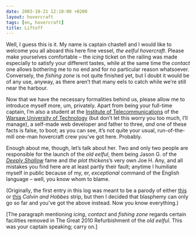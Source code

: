 ```yaml
---
date: 2003-10-21 12:10:00 +0200
layout: hovercraft
tags: [en, hovercraft]
title: Liftoff
---
```


Well, I guess this is it. My name is captain chastell and I would like to welcome you all aboard this here fine vessel, <cite>the eelful hovercraft</cite>. Please make yourselves comfortable – the <cite>icing</cite> ticket on the railing was made especially to satisfy your different tastes, while at the same time the <cite>contact</cite> one allows bothering me to no end and for no particular reason whatsoever. Conversely, the <cite>fishing zone</cite> is not quite finished yet, but I doubt it would be of any use, anyway, as there aren’t that many eels to catch while we’re still near the harbour.

Now that we have the necessary formalities behind us, please allow me to introduce myself more, um, privately. Apart from being your full-time captain, I’m also a student at the [Institute of Telecommunications](http://www.tele.pw.edu.pl/index-en.html 'certainly a nice place to study') of the [Warsaw University of Technology](http://eng.pw.edu.pl/ 'I know, I know, the 90s called and want their design back') (but don’t let this worry you too much, I’ll manage), a self-made web developer and father to three, _and_ one of these facts is false, to boot; as you can see, it’s not quite your usual, run-of-the-mill one-man hovercraft crew you’ve got here. Probably.

Enough about me, though, let’s talk about her. Two and only two people are responsible for the launch of the <cite>old eelful</cite>, them being Jason G. of the <cite>[Deeply Shallow](http://www.deeplyshallow.com/ 'lately reborn')</cite> fame and <cite>the plot thickens</cite>’s very own Joe H. Any, and all mistakes you find here are at least partly their fault; anytime I humiliate myself in public because of my, er, _exceptional_ command of the English language – well, you know whom to blame.

(Originally, the first entry in this log was meant to be a parody of either [this](/hovercraft/ch920826.png 'Boy Genius') or [this](/hovercraft/ch920825.png 'the world would benefit from a record of my mental activities') <cite>Calvin and Hobbes</cite> strip, but then I decided that blasphemy can only go so far and you’ve got the above instead. Now you know everything.)

\[The paragraph mentioning <cite>icing</cite>, <cite>contact</cite> and <cite>fishing zone</cite> regards certain facilities removed in The Great 2010 Refurbishment of the <cite>old eelful</cite>. This was your captain speaking; carry on.\]
